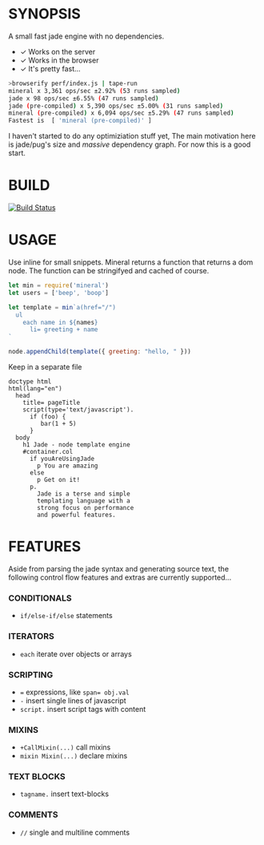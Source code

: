 # SYNOPSIS
A small fast jade engine with no dependencies.

- ✓ Works on the server
- ✓ Works in the browser
- ✓ It's pretty fast...

```bash
>browserify perf/index.js | tape-run
mineral x 3,361 ops/sec ±2.92% (53 runs sampled)
jade x 98 ops/sec ±6.55% (47 runs sampled)
jade (pre-compiled) x 5,390 ops/sec ±5.00% (31 runs sampled)
mineral (pre-compiled) x 6,094 ops/sec ±5.29% (47 runs sampled)
Fastest is  [ 'mineral (pre-compiled)' ]
```

I haven't started to do any optimiziation stuff yet,
The main motivation here is jade/pug's size and *massive*
dependency graph. For now this is a good start.

# BUILD
[![Build Status](https://travis-ci.org/voltraco/mineral.svg)](https://travis-ci.org/voltraco/mineral)

# USAGE
Use inline for small snippets.
Mineral returns a function that returns a dom node.
The function can be stringifyed and cached of course.

```js
let min = require('mineral')
let users = ['beep', 'boop']

let template = min`a(href="/")
  ul
    each name in ${names}
      li= greeting + name
`

node.appendChild(template({ greeting: "hello, " }))
```

Keep in a separate file

```jade
doctype html
html(lang="en")
  head
    title= pageTitle
    script(type='text/javascript').
      if (foo) {
         bar(1 + 5)
      }
  body
    h1 Jade - node template engine
    #container.col
      if youAreUsingJade
        p You are amazing
      else
        p Get on it!
      p.
        Jade is a terse and simple
        templating language with a
        strong focus on performance
        and powerful features.
```

# FEATURES
Aside from parsing the jade syntax and generating source text,
the following control flow features and extras are currently supported...

### CONDITIONALS
- `if/else-if/else` statements

### ITERATORS
- `each` iterate over objects or arrays

### SCRIPTING
- `=` expressions, like `span= obj.val`
- `-` insert single lines of javascript
- `script.` insert script tags with content

### MIXINS
- `+CallMixin(...)` call mixins
- `mixin Mixin(...)` declare mixins

### TEXT BLOCKS
- `tagname.` insert text-blocks

### COMMENTS
- `//` single and multiline comments

